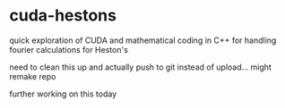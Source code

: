 # cuda-hestons
quick exploration of CUDA and mathematical coding in C++ for handling fourier calculations for Heston's

need to clean this up and actually push to git instead of upload... might remake repo

further working on this today
